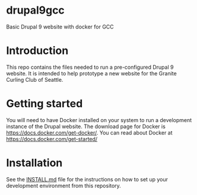 # drupal9gcc
Basic Drupal 9 website with docker for GCC

# Introduction
This repo contains the files needed to run a pre-configured Drupal 9 website.
It is intended to help prototype a new website for the Granite Curling Club of Seattle.

# Getting started
You will need to have Docker installed on your system to run a development
instance of the Drupal website.
The download page for Docker is https://docs.docker.com/get-docker/.
You can read about Docker at https://docs.docker.com/get-started/

# Installation

See the [INSTALL.md](INSTALL.md) file for the instructions on how to
set up your development environment from this repository.
